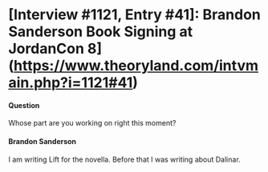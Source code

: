 # [Interview #1121, Entry #41]: Brandon Sanderson Book Signing at JordanCon 8](https://www.theoryland.com/intvmain.php?i=1121#41)

#### Question

Whose part are you working on right this moment?

#### Brandon Sanderson

I am writing Lift for the novella. Before that I was writing about Dalinar.

